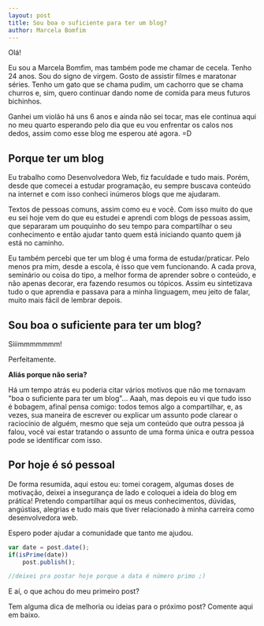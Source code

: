 ```yaml
---
layout: post
title: Sou boa o suficiente para ter um blog?
author: Marcela Bomfim
---
```


Olá!

Eu sou a Marcela Bomfim, mas também pode me chamar de cecela. Tenho 24 anos. Sou do signo de virgem. Gosto de assistir filmes e maratonar séries. Tenho um gato que se chama pudim, um cachorro que se chama churros e, sim, quero continuar dando nome de comida para meus futuros bichinhos.
<!-- more -->

Ganhei um violão há uns 6 anos e ainda não sei tocar, mas ele continua aqui no meu quarto esperando pelo dia que eu vou enfrentar os calos nos dedos, assim como esse blog me esperou até agora. =D


## Porque ter um blog

Eu trabalho como Desenvolvedora Web, fiz faculdade e tudo mais. Porém, desde que comecei a estudar programação, eu sempre buscava conteúdo na internet e com isso conheci inúmeros blogs que me ajudaram.

Textos de pessoas comuns, assim como eu e você.  Com isso muito do que eu sei hoje vem do que eu estudei e aprendi com blogs de pessoas assim, que separaram um pouquinho do seu tempo para compartilhar o seu conhecimento e então ajudar tanto quem está iniciando quanto quem já está no caminho.

Eu também percebi que ter um blog é uma forma de estudar/praticar. Pelo menos pra mim, desde a escola, é isso que vem funcionando. A cada prova, seminário ou coisa do tipo, a melhor forma de aprender sobre o conteúdo, e não apenas decorar, era fazendo resumos ou tópicos. Assim eu sintetizava tudo o que aprendia e passava para a minha linguagem, meu jeito de falar, muito mais fácil de lembrar depois.


## Sou boa o suficiente para ter um blog?

Siiimmmmmmm!

Perfeitamente.

**Aliás porque não seria?**

Há um tempo atrás eu poderia citar vários motivos que não me tornavam "boa o suficiente para ter um blog"... Aaah, mas depois eu vi que tudo isso é bobagem, afinal pensa comigo: todos temos algo a compartilhar, e, as vezes, sua maneira de escrever ou explicar um assunto pode clarear o raciocínio de alguém, mesmo que seja um conteúdo que outra pessoa já falou, você vai estar tratando o assunto de uma forma única e outra pessoa pode se identificar com isso.


## Por hoje é só pessoal

De forma resumida, aqui estou eu: tomei coragem, algumas doses de motivação, deixei a insegurança de lado e coloquei a ideia do blog em prática!
Pretendo compartilhar aqui os meus conhecimentos, dúvidas, angústias, alegrias e tudo mais que tiver relacionado à minha carreira como desenvolvedora web.

Espero poder ajudar a comunidade que tanto me ajudou.

```javascript
var date = post.date();
if(isPrime(date))
    post.publish();

//deixei pra postar hoje porque a data é número primo ;)
```

E aí, o que achou do meu primeiro post?

Tem alguma dica de melhoria ou ideias para o próximo post? Comente aqui em baixo.
